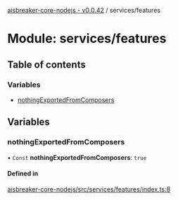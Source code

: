 [aisbreaker-core-nodejs - v0.0.42](../README.md) / services/features

# Module: services/features

## Table of contents

### Variables

- [nothingExportedFromComposers](services_features.md#nothingexportedfromcomposers)

## Variables

### nothingExportedFromComposers

• `Const` **nothingExportedFromComposers**: ``true``

#### Defined in

[aisbreaker-core-nodejs/src/services/features/index.ts:8](https://github.com/aisbreaker/aisbreaker-js/blob/develop/packages/aisbreaker-core-nodejs/src/services/features/index.ts#L8)
